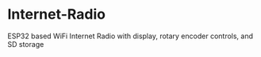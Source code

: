 # Internet-Radio
ESP32 based WiFi Internet Radio with display, rotary encoder controls, and SD storage
